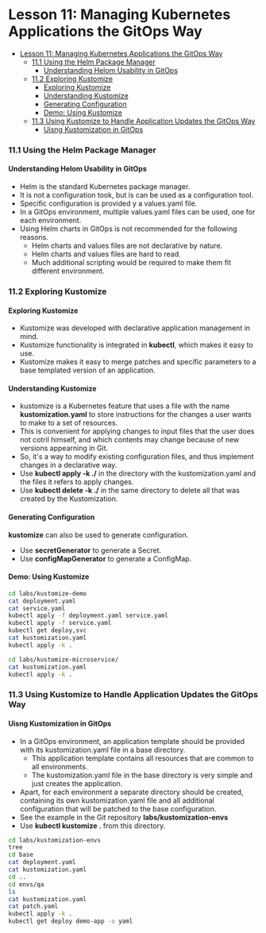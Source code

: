# Lesson 11: Managing Kubernetes Applications the GitOps Way

- [Lesson 11: Managing Kubernetes Applications the GitOps Way](#lesson-11-managing-kubernetes-applications-the-gitops-way)
    - [11.1 Using the Helm Package Manager](#111-using-the-helm-package-manager)
      - [Understanding Helom Usability in GitOps](#understanding-helom-usability-in-gitops)
    - [11.2 Exploring Kustomize](#112-exploring-kustomize)
      - [Exploring Kustomize](#exploring-kustomize)
      - [Understanding Kustomize](#understanding-kustomize)
      - [Generating Configuration](#generating-configuration)
      - [Demo: Using Kustomize](#demo-using-kustomize)
    - [11.3 Using Kustomize to Handle Application Updates the GitOps Way](#113-using-kustomize-to-handle-application-updates-the-gitops-way)
      - [Uisng Kustomization in GitOps](#uisng-kustomization-in-gitops)

### 11.1 Using the Helm Package Manager

#### Understanding Helom Usability in GitOps

- Helm is the standard Kubernetes package manager.
- It is not a configuration took, but is can be used as a configuration tool.
- Specific configuration is provided y a values.yaml file.
- In a GitOps environment, multiple values.yaml files can be used, one for each environment.
- Using Helm charts in GitOps is not recommended for the following reasons.
  - Helm charts and values files are not declarative by nature.
  - Helm charts and values files are hard to read.
  - Much additional scripting would be required to make them fit different environment.

### 11.2 Exploring Kustomize

#### Exploring Kustomize

- Kustomize was developed with declarative application management in mind.
- Kustomize functionality is integrated in **kubectl**, which makes it easy to use.
- Kustomize makes it easy to merge patches and specific parameters to a base templated version of an application.

#### Understanding Kustomize

- kustomize is a Kubernetes feature that uses a file with the name **kustomization.yaml** to store instructions for the changes a user wants to make to a set of resources.
- This is convenient for applying changes to input files that the user does not cotril himself, and which contents may change because of new versions appearning in Git.
- So, it's a way to modify existing configuration files, and thus implement changes in a declarative way.
- Use **kubectl apply -k ./** in the directory with the kustomization.yaml and the files it refers to apply changes.
- Use **kubectl delete -k ./** in the same directory to delete all that was created by the Kustomization.

#### Generating Configuration

**kustomize** can also be used to generate configuration.
- Use **secretGenerator** to generate a Secret.
- Use **configMapGenerator** to generate a ConfigMap.

#### Demo: Using Kustomize

```bash
cd labs/kustomize-demo
cat deployment.yaml
cat service.yaml
kubectl apply -f deployment.yaml service.yaml
kubectl apply -f service.yaml
kubectl get deploy,svc
cat kustomization.yaml
kubectl apply -k .

cd labs/kustomize-microservice/
cat kustomization.yaml
kubectl apply -k .
```

### 11.3 Using Kustomize to Handle Application Updates the GitOps Way

#### Uisng Kustomization in GitOps

- In a GitOps environment, an application template should be provided with its kustomization.yaml file in a base directory.
  - This application template contains all resources that are common to all environments.
  - The kustomization.yaml file in the base directory is very simple and just creates the application.
- Apart, for each environment a separate directory should be created, containing its own kustomization.yaml file and all additional configuration that will be patched to the base configuration.
- See the example in the Git repository **labs/kustomization-envs**
- Use **kubectl kustomize .** from this directory.
```bash
cd labs/kustomization-envs
tree
cd base
cat deployment.yaml
cat kustomization.yaml
cd ..
cd envs/qa
ls
cat kustomization.yaml
cat patch.yaml
kubectl apply -k .
kubectl get deploy demo-app -o yaml
```

